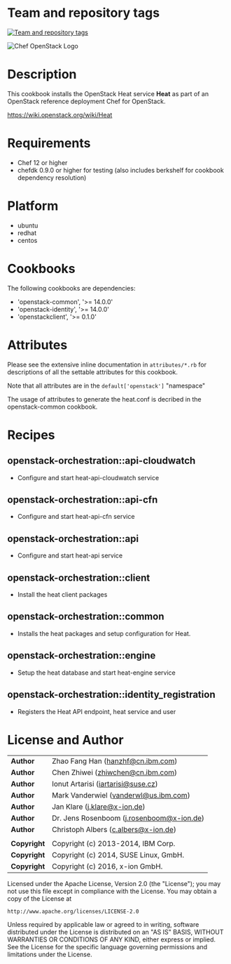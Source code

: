 Team and repository tags
========================

[![Team and repository tags](http://governance.openstack.org/badges/cookbook-openstack-orchestration.svg)](http://governance.openstack.org/reference/tags/index.html)

<!-- Change things from this point on -->

![Chef OpenStack Logo](https://www.openstack.org/themes/openstack/images/project-mascots/Chef%20OpenStack/OpenStack_Project_Chef_horizontal.png)

Description
===========

This cookbook installs the OpenStack Heat service **Heat** as part of an
OpenStack reference deployment Chef for OpenStack.

https://wiki.openstack.org/wiki/Heat

Requirements
============

- Chef 12 or higher
- chefdk 0.9.0 or higher for testing (also includes berkshelf for cookbook
  dependency resolution)

Platform
========

- ubuntu
- redhat
- centos

Cookbooks
=========

The following cookbooks are dependencies:

- 'openstack-common', '>= 14.0.0'
- 'openstack-identity', '>= 14.0.0'
- 'openstackclient', '>= 0.1.0'

Attributes
==========

Please see the extensive inline documentation in `attributes/*.rb` for
descriptions of all the settable attributes for this cookbook.

Note that all attributes are in the `default['openstack']` "namespace"

The usage of attributes to generate the heat.conf is decribed in the
openstack-common cookbook.

Recipes
=======

## openstack-orchestration::api-cloudwatch
- Configure and start heat-api-cloudwatch service

## openstack-orchestration::api-cfn
- Configure and start heat-api-cfn service

## openstack-orchestration::api
- Configure and start heat-api service

## openstack-orchestration::client
- Install the heat client packages

## openstack-orchestration::common
- Installs the heat packages and setup configuration for Heat.

## openstack-orchestration::engine
- Setup the heat database and start heat-engine service

## openstack-orchestration::identity_registration
- Registers the Heat API endpoint, heat service and user

License and Author
==================

|                      |                                                    |
|:---------------------|:---------------------------------------------------|
| **Author**           |  Zhao Fang Han (<hanzhf@cn.ibm.com>)               |
| **Author**           |  Chen Zhiwei (<zhiwchen@cn.ibm.com>)               |
| **Author**           |  Ionut Artarisi (<iartarisi@suse.cz>)              |
| **Author**           |  Mark Vanderwiel (<vanderwl@us.ibm.com>)           |
| **Author**           |  Jan Klare (<j.klare@x-ion.de>)                    |
| **Author**           |  Dr. Jens Rosenboom (<j.rosenboom@x-ion.de>)       |
| **Author**           |  Christoph Albers (<c.albers@x-ion.de>)            |
|                      |                                                    |
| **Copyright**        |  Copyright (c) 2013-2014, IBM Corp.                |
| **Copyright**        |  Copyright (c) 2014, SUSE Linux, GmbH.             |
| **Copyright**        |  Copyright (c) 2016, x-ion GmbH.                   |

Licensed under the Apache License, Version 2.0 (the "License");
you may not use this file except in compliance with the License.
You may obtain a copy of the License at

    http://www.apache.org/licenses/LICENSE-2.0

Unless required by applicable law or agreed to in writing, software
distributed under the License is distributed on an "AS IS" BASIS,
WITHOUT WARRANTIES OR CONDITIONS OF ANY KIND, either express or implied.
See the License for the specific language governing permissions and
limitations under the License.
